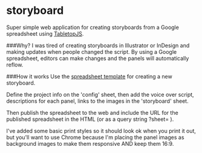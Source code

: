 # storyboard
Super simple web application for creating storyboards from a Google spreadsheet using [TabletopJS](https://github.com/jsoma/tabletop). 

###Why?
I was tired of creating storyboards in Illustrator or InDesign and making updates when people changed the script. By using a Google spreadsheet, editors can make changes and the panels will automatically reflow.

###How it works
Use the [spreadsheet template](https://docs.google.com/spreadsheets/d/1-bneR4tNaWpbxV7SZ8SqLxQobHpFtQLqg8ATGqpYx5c/pubhtml) for creating a new storyboard. 

Define the project info on the 'config' sheet, then add the voice over script, descriptions for each panel, links to the images in the 'storyboard' sheet. 

Then publish the spreadsheet to the web and include the URL for the published spreadsheet in the HTML (or as a query string ?sheet= ). 

I've added some basic print styles so it should look ok when you print it out, but you'll want to use Chrome because I'm placing the panel images as background images to make them responsive AND keep them 16:9.

